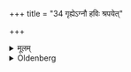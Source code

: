 +++
title = "34 गृह्येऽग्नौ हविः श्रपयेत्"

+++

<details><summary>मूलम्</summary>

गृह्येऽग्नौ हविः श्रपयेत् ३४
</details>

<details><summary>Oldenberg</summary>

36. Let him cook the Havis in the (sacred) domestic fire.
</details>
